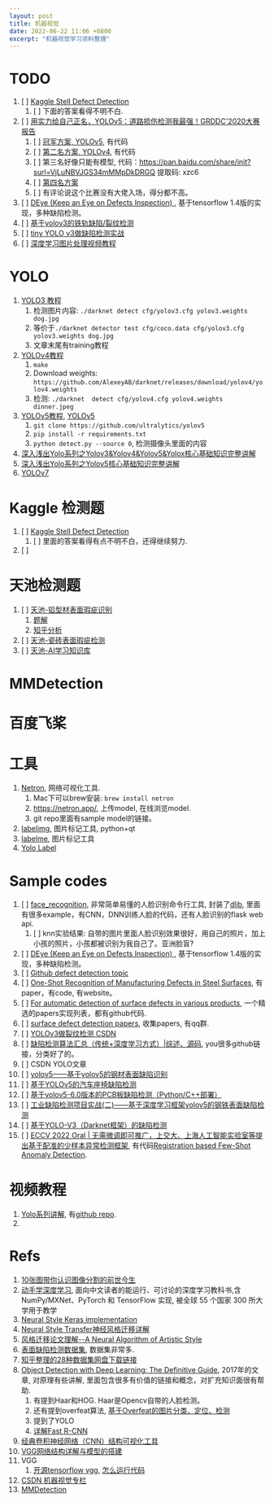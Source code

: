 ```yaml
---
layout: post
title: 机器视觉
date: 2022-06-22 11:06 +0800
excerpt: "机器视觉学习资料整理"
---
```


# TODO
1. [ ] [Kaggle Stell Defect Detection](https://www.kaggle.com/c/severstal-steel-defect-detection)
   1. [ ] 下面的答案看得不明不白.
2. [ ] [用实力给自己正名，YOLOv5：道路损伤检测我最强！GRDDC'2020大赛报告](https://zhuanlan.zhihu.com/p/309224023)
   1. [ ] [冠军方案, YOLOv5](https://link.zhihu.com/?target=https%3A//github.com/USC-InfoLab/rddc2020), 有代码
   2. [ ] [第二名方案, YOLOv4](https://github.com/kevaldoshi17/IEEE-Big-Data-2020), 有代码
   3. [ ] 第三名好像只能有模型, 代码：https://pan.baidu.com/share/init?surl=VjLuNBVJGS34mMMpDkDRGQ 提取码: xzc6
   4. [ ] [第四名方案](https://github.com/titanmu/RoadCrackDetection)
   5. [ ] 有评论说这个比赛没有大佬入场，得分都不高。
3. [ ] [DEye (Keep an Eye on Defects Inspection) ](https://github.com/sundyCoder/DEye), 基于tensorflow 1.4版的实现，多种缺陷检测。 
4. [ ] [基于yolov3的铁轨缺陷/裂纹检测](https://blog.csdn.net/qq_29462849/article/details/84772263)
5. [ ] [tiny YOLO v3做缺陷检测实战](https://blog.csdn.net/qq_27871973/article/details/85009026)
6. [ ] [深度学习图片处理视频教程](https://github.com/WZMIAOMIAO/deep-learning-for-image-processing)


# YOLO
1. [YOLO3 教程](https://pjreddie.com/darknet/yolo/)
   1. 检测图片内容: `./darknet detect cfg/yolov3.cfg yolov3.weights dog.jpg`
   2. 等价于`./darknet detector test cfg/coco.data cfg/yolov3.cfg yolov3.weights dog.jpg`
   3. 文章末尾有training教程
1. [YOLOv4教程](https://alexeyab84.medium.com/yolov4-the-most-accurate-real-time-neural-network-on-ms-coco-dataset-73adfd3602fe)
   1. `make`
   2. Download weights: `https://github.com/AlexeyAB/darknet/releases/download/yolov4/yolov4.weights`
   3. 检测: `./darknet  detect cfg/yolov4.cfg yolov4.weights dinner.jpeg` 
2. [YOLOv5教程](https://zhuanlan.zhihu.com/p/172121380), [YOLOv5](https://github.com/ultralytics/yolov5)
   1. `git clone https://github.com/ultralytics/yolov5`
   2. `pip install -r requirements.txt`
   3. `python detect.py --source 0`, 检测摄像头里面的内容
3. [深入浅出Yolo系列之Yolov3&Yolov4&Yolov5&Yolox核心基础知识完整讲解](https://zhuanlan.zhihu.com/p/143747206)
4. [深入浅出Yolo系列之Yolov5核心基础知识完整讲解](https://zhuanlan.zhihu.com/p/172121380)
5. [YOLOv7](https://github.com/WongKinYiu/yolov7)

# Kaggle 检测题
1. [ ] [Kaggle Stell Defect Detection](https://www.kaggle.com/c/severstal-steel-defect-detection)
   1. [ ] 里面的答案看得有点不明不白，还得继续努力.
2. [ ] 


# 天池检测题
1. [ ] [天池-铝型材表面瑕疵识别](https://tianchi.aliyun.com/competition/entrance/231682/information?from=oldUrl)
   1. [题解](https://tianchi.aliyun.com/competition/entrance/231682/forum)
   2. [知乎分析](https://zhuanlan.zhihu.com/p/343053914)
2. [ ] [天池-瓷砖表面瑕疵检测](https://tianchi.aliyun.com/competition/entrance/531846/information)
3. [ ] [天池-AI学习知识库](https://tianchi.aliyun.com/course?spm=5176.21852664.J_3941670930.8.80697d64vClduA)


# MMDetection

# 百度飞桨


# 工具
1. [Netron](https://github.com/lutzroeder/netron), 网络可视化工具. 
   1. Mac下可以brew安装: `brew install netron`
   2. https://netron.app/, 上传model, 在线浏览model.
   3. git repo里面有sample model的链接。
2. [labelimg](https://github.com/heartexlabs/labelImg), 图片标记工具, python+qt
3. [labelme](), 图片标记工具
4. [Yolo Label](https://github.com/developer0hye/Yolo_Label)

# Sample codes
1. [ ] [face_recognition](https://github.com/ageitgey/face_recognition), 非常简单易懂的人脸识别命令行工具, 封装了[dlib](http://dlib.net/), 里面有很多example，有CNN，DNN训练人脸的代码，还有人脸识别的flask web api. 
   1. [ ] knn实验结果: 自带的图片里面人脸识别效果很好，用自己的照片，加上小孩的照片，小孩都被识别为我自己了。亚洲脸盲?
2. [ ] [DEye (Keep an Eye on Defects Inspection) ](https://github.com/sundyCoder/DEye), 基于tensorflow 1.4版的实现，多种缺陷检测。
3. [ ] [Github defect detection topic](https://github.com/topics/defect-detection)
4. [ ] [One-Shot Recognition of Manufacturing Defects in Steel Surfaces](https://github.com/adipandas/one-shot-steel-surfaces), 有paper，有code, 有website。
5. [ ] [For automatic detection of surface defects in various products](https://paperswithcode.com/task/defect-detection), 一个精选的papers实现列表，都有github代码.
6. [ ]  [surface defect detection papers](https://github.com/Eatzhy/surface-defect-detection), 收集papers, 有qq群.
7. [ ]  [YOLOv3做裂纹检测 CSDN](https://blog.csdn.net/qq_29462849/article/details/84772263)
8. [ ]  [缺陷检测算法汇总（传统+深度学习方式）|综述、源码](https://cloud.tencent.com/developer/article/1818274),  you很多github链接，分类好了的。
9.  [ ]  CSDN YOLO文章
   1. [ ]  [yolov5——基于yolov5的钢材表面缺陷识别](https://blog.csdn.net/weixin_56184890/article/details/116563828?utm_medium=distribute.pc_relevant.none-task-blog-2~default~baidujs_baidulandingword~default-1-116563828-blog-84772263.pc_relevant_multi_platform_whitelistv2&spm=1001.2101.3001.4242.2&utm_relevant_index=4)
   2. [ ]  [基于YOLOv5的汽车座椅缺陷检测](https://blog.csdn.net/Alveus/article/details/125211061?utm_medium=distribute.pc_relevant.none-task-blog-2~default~baidujs_baidulandingword~default-4-125211061-blog-84772263.pc_relevant_multi_platform_whitelistv2&spm=1001.2101.3001.4242.3&utm_relevant_index=7)
   3. [ ]  [基于yolov5-6.0版本的PCB板缺陷检测（Python/C++部署）](https://blog.csdn.net/qq_41821678/article/details/124827240?spm=1001.2101.3001.6661.1&utm_medium=distribute.pc_relevant_t0.none-task-blog-2%7Edefault%7ECTRLIST%7Edefault-1-124827240-blog-125211061.pc_relevant_multi_platform_whitelistv1&depth_1-utm_source=distribute.pc_relevant_t0.none-task-blog-2%7Edefault%7ECTRLIST%7Edefault-1-124827240-blog-125211061.pc_relevant_multi_platform_whitelistv1&utm_relevant_index=1)
   4.  [ ]  [工业缺陷检测项目实战(二)——基于深度学习框架yolov5的钢铁表面缺陷检测](https://blog.csdn.net/weixin_39735688/article/details/121390085?spm=1001.2101.3001.6650.6&utm_medium=distribute.pc_relevant.none-task-blog-2%7Edefault%7EBlogCommendFromBaidu%7Edefault-6-121390085-blog-84772263.pc_relevant_multi_platform_whitelistv2&depth_1-utm_source=distribute.pc_relevant.none-task-blog-2%7Edefault%7EBlogCommendFromBaidu%7Edefault-6-121390085-blog-84772263.pc_relevant_multi_platform_whitelistv2&utm_relevant_index=10)
   5.  [ ]  [基于YOLO-V3（Darknet框架）的缺陷检测](https://blog.csdn.net/yangjayhui/article/details/89485387?spm=1001.2101.3001.6650.7&utm_medium=distribute.pc_relevant.none-task-blog-2%7Edefault%7EBlogCommendFromBaidu%7Edefault-7-89485387-blog-84772263.pc_relevant_multi_platform_whitelistv2&depth_1-utm_source=distribute.pc_relevant.none-task-blog-2%7Edefault%7EBlogCommendFromBaidu%7Edefault-7-89485387-blog-84772263.pc_relevant_multi_platform_whitelistv2&utm_relevant_index=11)
   6.  [ ]  [ECCV 2022 Oral | 无需微调即可推广，上交大、上海人工智能实验室等提出基于配准的少样本异常检测框架](https://mp.weixin.qq.com/s/Q2kCTPJt-GGqkG5EBY-U0w), 有代码[Registration based Few-Shot Anomaly Detection](https://github.com/MediaBrain-SJTU/RegAD).

# 视频教程

1. [Yolo系列讲解](https://www.bilibili.com/video/BV1yi4y1g7ro/?spm_id_from=333.788.recommend_more_video.0&vd_source=472fb6e92fd30d1ed74891f42c6b5a38), 有[github repo](https://github.com/WZMIAOMIAO/deep-learning-for-image-processing).
1. 


# Refs

1. [10张图带你认识图像分割的前世今生](https://github.com/Charmve/computer-vision-in-action/blob/main/res/10%E5%BC%A0%E5%9B%BE%E5%B8%A6%E4%BD%A0%E8%AE%A4%E8%AF%86%E5%9B%BE%E5%83%8F%E5%88%86%E5%89%B2%E7%9A%84%E5%89%8D%E4%B8%96%E4%BB%8A%E7%94%9F.pdf)
2. [动手学深度学习](https://zh.d2l.ai/), 面向中文读者的能运行、可讨论的深度学习教科书,含 NumPy/MXNet、PyTorch 和 TensorFlow 实现, 被全球 55 个国家 300 所大学用于教学
3. [Neural Style Keras implementation](https://github.com/titu1994/Neural-Style-Transfer)
4. [Neural Style Transfer神经风格迁移详解](https://blog.csdn.net/Cowry5/article/details/81037767)
5. [风格迁移论文理解--A Neural Algorithm of Artistic Style](https://www.cnblogs.com/yifanrensheng/p/12547660.html)
6. [表面缺陷检测数据集](https://github.com/Charmve/Surface-Defect-Detection#1small-sample-problem), 数据集非常多.
7. [知乎整理的28种数据集网盘下载链接](https://zhuanlan.zhihu.com/p/195699093)
8. [Object Detection with Deep Learning: The Definitive Guide](https://tryolabs.com/blog/2017/08/30/object-detection-an-overview-in-the-age-of-deep-learning), 2017年的文章, 对原理有些讲解, 里面包含很多有价值的链接和概念，对扩充知识面很有帮助. 
   1. 有提到Haar和HOG. Haar是Opencv自带的人脸检测。
   2. 还有提到overfeat算法, [基于Overfeat的图片分类、定位、检测](https://blog.csdn.net/hjimce/article/details/50187881)
   3. 提到了YOLO
   4. [详解Fast R-CNN](https://tryolabs.com/blog/2018/01/18/faster-r-cnn-down-the-rabbit-hole-of-modern-object-detection)
9. [经典卷积神经网络（CNN）结构可视化工具](https://mp.weixin.qq.com/s/gktWxh1p2rR2Jz-A7rs_UQ)
10. [VGG网络结构详解与模型的搭建](https://blog.csdn.net/qq_37541097/article/details/104410535)
11. VGG
    1.  [开源tensorflow vgg](https://github.com/machrisaa/tensorflow-vgg), [怎么运行代码](https://www.cs.toronto.edu/~frossard/post/vgg16/)
12. [CSDN 机器视觉专栏](https://blog.csdn.net/yishuihanq/category_11292436.html)
13. [MMDetection](https://github.com/open-mmlab/mmdetection)
